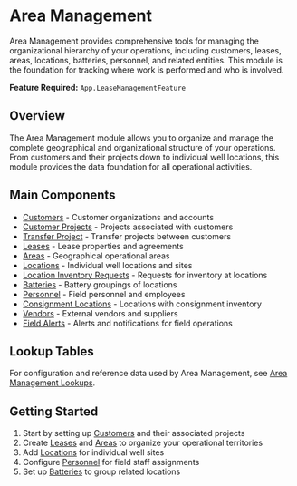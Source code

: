 # Area Management

Area Management provides comprehensive tools for managing the organizational hierarchy of your operations, including customers, leases, areas, locations, batteries, personnel, and related entities. This module is the foundation for tracking where work is performed and who is involved.

**Feature Required:** `App.LeaseManagementFeature`

## Overview

The Area Management module allows you to organize and manage the complete geographical and organizational structure of your operations. From customers and their projects down to individual well locations, this module provides the data foundation for all operational activities.

## Main Components

* [Customers](Customers.md) - Customer organizations and accounts
* [Customer Projects](CustomerProjects.md) - Projects associated with customers
* [Transfer Project](TransferProject.md) - Transfer projects between customers
* [Leases](Leases.md) - Lease properties and agreements
* [Areas](Areas.md) - Geographical operational areas
* [Locations](Locations.md) - Individual well locations and sites
* [Location Inventory Requests](LocationInventoryRequests.md) - Requests for inventory at locations
* [Batteries](Batteries.md) - Battery groupings of locations
* [Personnel](Personnel.md) - Field personnel and employees
* [Consignment Locations](ConsignmentLocations.md) - Locations with consignment inventory
* [Vendors](Vendors.md) - External vendors and suppliers
* [Field Alerts](FieldAlerts.md) - Alerts and notifications for field operations

## Lookup Tables

For configuration and reference data used by Area Management, see [Area Management Lookups](Lookups.md).

## Getting Started

1. Start by setting up [Customers](Customers.md) and their associated projects
2. Create [Leases](Leases.md) and [Areas](Areas.md) to organize your operational territories
3. Add [Locations](Locations.md) for individual well sites
4. Configure [Personnel](Personnel.md) for field staff assignments
5. Set up [Batteries](Batteries.md) to group related locations

